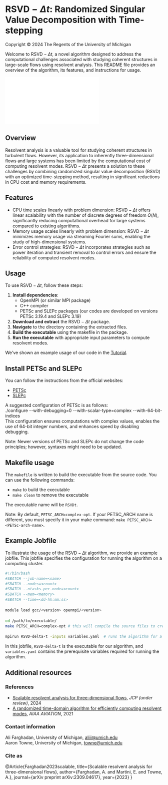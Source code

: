 # $\text{RSVD}-\Delta t$: Randomized Singular Value Decomposition with Time-stepping

Copyright © 2024 The Regents of the University of Michigan

Welcome to $\text{RSVD}-\Delta t$, a novel algorithm designed to address the computational challenges associated with studying coherent structures in large-scale flows using resolvent analysis. This README file provides an overview of the algorithm, its features, and instructions for usage.

![Example usage of $\text{RSVD}-\Delta t$ on a three-dimensional jet](./modes_2D_3D.pdf)

## Overview

Resolvent analysis is a valuable tool for studying coherent structures in turbulent flows. However, its application to inherently three-dimensional flows and large systems has been limited by the computational cost of computing resolvent modes. $\text{RSVD}-\Delta t$ presents a solution to these challenges by combining randomized singular value decomposition (RSVD) with an optimized time-stepping method, resulting in significant reductions in CPU cost and memory requirements.

## Features

* CPU time scales linearly with problem dimension: $\text{RSVD}-\Delta t$ offers linear scalability with the number of discrete degrees of freedom $O(N)$, significantly reducing computational overhead for large systems compared to existing algorithms.
* Memory usage scales linearly with problem dimension: $\text{RSVD}-\Delta t$ minimizes memory usage via streaming Fourier sums, enabling the study of high-dimensional systems.
* Error control strategies: $\text{RSVD}-\Delta t$ incorporates strategies such as power iteration and transient removal to control errors and ensure the reliability of computed resolvent modes.

## Usage

To use $\text{RSVD}-\Delta t$, follow these steps:

1. **Install dependencies**:
	* OpenMPI (or similar MPI package)
	* C++ compiler
	* PETSc and SLEPc packages (our codes are developed on versions PETSc 3.19.4 and SLEPc 3.19)
2. **Download and extract** the $\text{RSVD}-\Delta t$ package.
3. **Navigate** to the directory containing the extracted files.
4. **Build the executable** using the makefile in the package.
5. **Run the executable** with appropriate input parameters to compute resolvent modes.

We've shown an example usage of our code in the [Tutorial](./Tutorial).

## Install PETSc and SLEPc

You can follow the instructions from the official websites:

- [PETSc](https://petsc.org/release/install)
- [SLEPc](https://slpec.upv.es/documentation)

A suggested configuration of PETSc is as follows:\
./configure --with-debugging=0 --with-scalar-type=complex --with-64-bit-indices\
This configuration ensures computations with complex values, enables the use of 64-bit integer numbers, and enhances speed by disabling debugging.

Note: Newer versions of PETSc and SLEPc do not change the code principles; however, syntaxes might need to be updated.

## Makefile usage

The `makefile` is written to build the executable from the source code. You can use the following commands:

* `make` to build the executable
* `make clean` to remove the executable

The executable name will be `RSVDt`.

Note: By default, `PETSC_ARCH=complex-opt`. If your PETSC_ARCH name is different, you must specify it in your make command: `make PETSC_ARCH=<PETSc-arch-name>`.

## Example Jobfile

To illustrate the usage of the $\text{RSVD}-\Delta t$ algorithm, we provide an example jobfile. This jobfile specifies the configuration for running the algorithm on a computing cluster.

```bash
#!/bin/bash
#SBATCH --job-name=<name>
#SBATCH --nodes=<count>
#SBATCH --ntasks-per-node=<count>
#SBATCH --mem=<memory>
#SBATCH --time=<dd-hh:mm:ss>

module load gcc/<version> openmpi/<version>

cd /path/to/executable/
make PETSC_ARCH=complex-opt # this will compile the source files to create the executable, or do nothing if the executable is already up-to-date

mpirun RSVD-delta-t -inputs variables.yaml  # runs the algorithm for a given set of variables in variables.yaml file
```

In this jobfile, `RSVD-delta-t` is the executable for our algorithm, and `variables.yaml` contains the prerequisite variables required for running the algorithm.

## Additional resources

### References

* [Scalable resolvent analysis for three-dimensional flows](https://arxiv.org/pdf/2309.04617.pdf), *JCP (under review)*, 2024
* [A randomized time-domain algorithm for efficiently computing resolvent modes](https://arc.aiaa.org/doi/10.2514/6.2021-2896), *AIAA AVIATION*, 2021

### Contact information

Ali Farghadan, University of Michigan, aliii@umich.edu\
Aaron Towne, University of Michigan, towne@umich.edu

### Cite as

@Article{Farghadan2023scalable,
  title={Scalable resolvent analysis for three-dimensional flows},
  author={Farghadan, A. and Martini, E. and Towne, A.},
  journal={arXiv preprint arXiv:2309.04617},
  year={2023}
}
